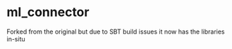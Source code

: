 ml_connector
============

Forked from the original but due to SBT build issues it now has the libraries in-situ
